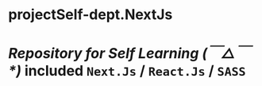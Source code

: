 # projectSelf-dept.NextJs
# ***Repository for Self Learning (￣△￣\*)***   included `Next.Js` / `React.Js` / `SASS`
